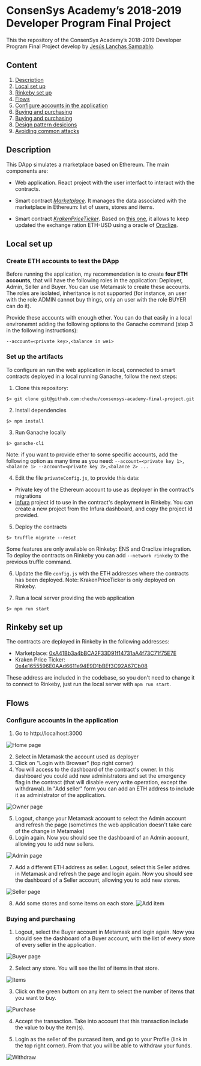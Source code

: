 # ConsenSys Academy’s 2018-2019 Developer Program Final Project

This the repository of the ConsenSys Academy’s 2018-2019 Developer Program Final Project develop by [Jesús Lanchas Sampablo](https://github.com/chechu).

## Content

1. [Description](#description)
2. [Local set up](#local-set-up)
3. [Rinkeby set up](#rinkeby-set-up)
4. [Flows](#flows)
 1. [Configure accounts in the application](#configure-accounts-in-the-application)
 2. [Buying and purchasing](#buying-and-purchasing)
 3. [Buying and purchasing](#buying-and-purchasing)
5. [Design pattern desicions](/design_pattern_desicions)
6. [Avoiding common attacks](/avoiding_common_attacks)

## Description

This DApp simulates a marketplace based on Ethereum. The main components are:

* Web application. React project with the user interfact to interact with the contracts.

* Smart contract [*Marketplace*](https://github.com/chechu/consensys-academy-final-project/blob/master/contracts/Marketplace.sol). It manages the data associated with the marketplace in Ethereum: list of users, stores and items.

* Smart contract [*KrakenPriceTicker*](https://github.com/chechu/consensys-academy-final-project/blob/master/contracts/KrakenPriceTicker.sol). Based on [this one](https://github.com/oraclize/ethereum-examples/blob/master/solidity/KrakenPriceTicker.sol), it allows to keep updated the exchange ration ETH-USD using a oracle of [Oraclize](http://www.oraclize.it/).

## Local set up

### Create ETH accounts to test the DApp

Before running the application, my recommendation is to create **four ETH accounts**, that will have the following roles in the application: Deployer, Admin, Seller and Buyer. You can use Metamask to create these accounts. The roles are isolated, inheritance is not supported (for instance, an user with the role ADMIN cannot buy things, only an user with the role BUYER can do it).

Provide these accounts with enough ether. You can do that easily in a local environemnt adding the following options to the Ganache command (step 3 in the following instructions):

```
--account=<private key>,<balance in wei>
```

### Set up the artifacts

To configure an run the web application in local, connected to smart contracts deployed in a local running Ganache, follow the next steps:

1. Clone this repository:

```
$> git clone git@github.com:chechu/consensys-academy-final-project.git
```

2. Install dependencies

```
$> npm install
```

3. Run Ganache locally

```
$> ganache-cli
```
Note: if you want to provide ether to some specific accounts, add the following option as many time as you need: `--account=<private key 1>,<balance 1> --account=<private key 2>,<balance 2> ...`

4. Edit the file `privateConfig.js`, to provide this data:
 * Private key of the Ethereum account to use as deployer in the contract's migrations
 * [Infura](https://infura.io/dashboard) project id to use in the contract's deployment in Rinkeby. You can create a new project from the Infura dashboard, and copy the project id provided.

5. Deploy the contracts
```
$> truffle migrate --reset
```
Some features are only available on Rinkeby: ENS and Oraclize integration. To deploy the contracts on Rinkeby you can add `--network rinkeby` to the previous truffle command.

6. Update the file `config.js` with the ETH addresses where the contracts has been deployed. Note: KrakenPriceTicker is only deployed on Rinkeby.

7. Run a local server providing the web application
```
$> npm run start
```

## Rinkeby set up

The contracts are deployed in Rinkeby in the following addresses:
* Marketplace: [0xA41Bb3a4bBCA2F33D91f14731aA4f73C71f75E7E](https://rinkeby.etherscan.io/address/0xA41Bb3a4bBCA2F33D91f14731aA4f73C71f75E7E)
* Kraken Price Ticker: [0x4e1655596E0AAd6611e94E9D1bBEf3C92A67Cb08](https://rinkeby.etherscan.io/address/0x4e1655596E0AAd6611e94E9D1bBEf3C92A67Cb08)

These address are included in the codebase, so you don't need to change it to connect to Rinkeby, just run the local server with `npm run start`.

## Flows

### Configure accounts in the application
1. Go to http://localhost:3000

![Home page](/doc/images/home.png)

2. Select in Metamask the account used as deployer
3. Click on "Login with Browser" (top right corner)
4. You will access to the dashboard of the contract's owner. In this dashboard you could add new administrators and set the emergency flag in the contract (that will disable every write operation, except the withdrawal). In "Add seller" form you can add an ETH address to include it as administrator of the application.

![Owner page](/doc/images/owner.png)

5. Logout, change your Metamask account to select the Admin account and refresh the page (sometimes the web application doesn't take care of the change in Metamaks)
6. Login again. Now you should see the dashboard of an Admin account, allowing you to add new sellers.

![Admin page](/doc/images/admin.png)

7. Add a different ETH address as seller. Logout, select this Seller addres in Metamask and refresh the page and login again. Now you should see the dashboard of a Seller account, allowing you to add new stores.

![Seller page](/doc/images/seller.png)

8. Add some stores and some items on each store.
![Add item](/doc/images/addItem.png)

### Buying and purchasing

1. Logout, select the Buyer account in Metamask and login again. Now you should see the dashboard of a Buyer account, with the list of every store of every seller in the application.

![Buyer page](/doc/images/buyer.png)

2. Select any store. You will see the list of items in that store.

![Items](/doc/images/store.png)

3. Click on the green buttom on any item to select the number of items that you want to buy.

![Purchase](/doc/images/purchase.png)

4. Accept the transaction. Take into account that this transaction include the value to buy the item(s).

5. Login as the seller of the purcased item, and go to your Profile (link in the top right corner). From that you will be able to withdraw your funds.

![Withdraw](/doc/images/withdraw.png)

